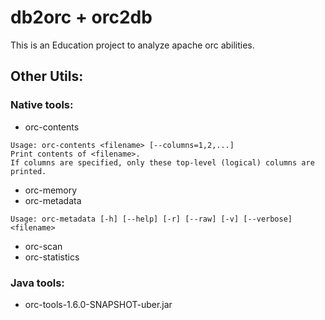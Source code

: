 # db2orc + orc2db
This is an Education project to analyze apache orc abilities.

## Other Utils:

### Native tools:

- orc-contents

```
Usage: orc-contents <filename> [--columns=1,2,...]
Print contents of <filename>.
If columns are specified, only these top-level (logical) columns are printed.
```

- orc-memory
- orc-metadata

```
Usage: orc-metadata [-h] [--help] [-r] [--raw] [-v] [--verbose] <filename>
```

- orc-scan
- orc-statistics

### Java tools:

- orc-tools-1.6.0-SNAPSHOT-uber.jar
